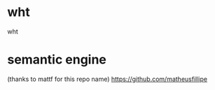 # wht
wht

# semantic engine

(thanks to mattf for this repo name)
https://github.com/matheusfillipe

